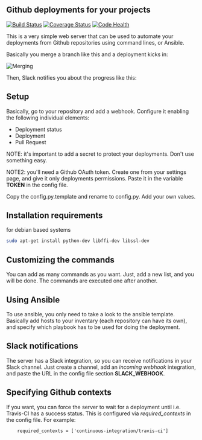 ## Github deployments for your projects
[![Build
Status](https://travis-ci.org/PyBossa/deployments.svg)](https://travis-ci.org/PyBossa/deployments)
[![Coverage
Status](https://coveralls.io/repos/PyBossa/deployments/badge.svg)](https://coveralls.io/r/PyBossa/deployments)
[![Code Health](https://landscape.io/github/PyBossa/deployments/master/landscape.svg?style=flat)](https://landscape.io/github/PyBossa/deployments/master)

This is a very simple web server that can be used to automate your deployments
from Github repositories using command lines, or Ansible.

Basically you merge a branch like this and a deployment kicks in:

![Merging](http://i.imgur.com/A7AfTbE.gif)

Then, Slack notifies you about the progress like this:


## Setup

Basically, go to your repository and add a webhook.  Configure it enabling the
following individual elements:

 * Deployment status
 * Deployment
 * Pull Request

NOTE: it's important to add a secret to protect your deployments. Don't use
something easy.

NOTE2: you'll need a Github OAuth token. Create one from your settings page,
and give it only deployments permissions. Paste it in the variable **TOKEN** in
the config file.

Copy the config.py.template and rename to config.py. Add your own values.

## Installation requirements

for debian based systems

```bash
sudo apt-get install python-dev libffi-dev libssl-dev
```

## Customizing the commands

You can add as many commands as you want. Just, add a new list, and you will be
done. The commands are executed one after another.

## Using Ansible

To use ansible, you only need to take a look to the ansible template. Basically
add hosts to your inventary (each repository can have its own), and specify
which playbook has to be used for doing the deployment.

## Slack notifications

The server has a Slack integration, so you can receive notifications in your
Slack channel. Just create a channel, add an *incoming webhook* integration,
and paste the URL in the config file section **SLACK_WEBHOOK**.

## Specifying Github contexts

If you want, you can force the server to wait for a deployment until i.e.
Travis-CI has a success status. This is configured via *required_contexts*
in the config file. For example:

```
    required_contexts = ['continuous-integration/travis-ci']
```
